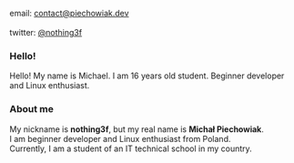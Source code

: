 email: <a href="mailto:contact@piechowiak.dev">contact@piechowiak.dev</a><br><br>twitter: <a href="https://twitter.com/nothing3f">@nothing3f</a>


### Hello!

Hello! My name is Michael. I am 16 years old student. Beginner developer and Linux enthusiast.

### About me

My nickname is **nothing3f**, but my real name is **Michał Piechowiak**.  
I am beginner developer and Linux enthusiast from Poland.  
Currently, I am a student of an IT technical school in my country.
